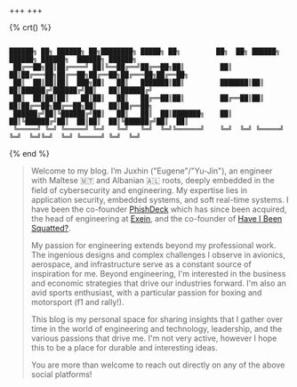 +++
+++

{% crt() %}
```

██████╗ ██╗ ██████╗ ██╗████████╗ █████╗ ██╗         ██╗  ██╗ ██████╗ ██████╗ ██████╗  ██████╗ ██████╗
 ██╔══██╗██║██╔════╝ ██║╚══██╔══╝██╔══██╗██║         ██║  ██║██╔═══██╗██╔══██╗██╔══██╗██╔═══██╗██╔══██╗
 ██║  ██║██║██║  ███╗██║   ██║   ███████║██║         ███████║██║   ██║██████╔╝██████╔╝██║   ██║██████╔╝
 ██║  ██║██║██║   ██║██║   ██║   ██╔══██║██║         ██╔══██║██║   ██║██╔══██╗██╔══██╗██║   ██║██╔══██╗
 ██████╔╝██║╚██████╔╝██║   ██║   ██║  ██║███████╗    ██║  ██║╚██████╔╝██║  ██║██║  ██║╚██████╔╝██║  ██║
 ╚═════╝ ╚═╝ ╚═════╝ ╚═╝   ╚═╝   ╚═╝  ╚═╝╚══════╝    ╚═╝  ╚═╝ ╚═════╝ ╚═╝  ╚═╝╚═╝  ╚═╝ ╚═════╝ ╚═╝  ╚═╝
```
{% end %}

> Welcome to my blog. I’m Juxhin ("Eugene"/"Yu-Jin"), an engineer with Maltese 🇲🇹 and Albanian 🇦🇱 roots, deeply embedded in the field of cybersecurity and engineering. My expertise lies in application security, embedded systems, and soft real-time systems. I have been the co-founder [PhishDeck](https://phishdeck.com/) which has since been acquired, the head of engineering at [Exein](https://exein.io/), and the co-founder of [Have I Been Squatted?](https://haveibeensquatted.com/).
>
> My passion for engineering extends beyond my professional work. The ingenious designs and complex challenges I observe in avionics, aerospace, and infrastructure serve as a constant source of inspiration for me. Beyond engineering, I'm interested in the business and economic strategies that drive our industries forward. I'm also an avid sports enthusiast, with a particular passion for boxing and motorsport (f1 and rally!).
>
> This blog is my personal space for sharing insights that I gather over time in the world of engineering and technology, leadership, and the various passions that drive me. I'm not very active, however I hope this to be a place for durable and interesting ideas.
>
> You are more than welcome to reach out directly on any of the above social platforms!
